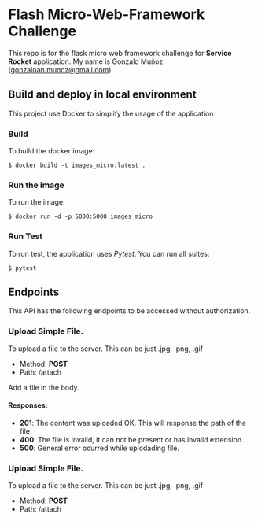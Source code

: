 # Flash Micro-Web-Framework Challenge

This repo is for the flask micro web framework challenge for **Service Rocket** application.
My name is Gonzalo Muñoz (gonzaloan.munoz@gmail.com)


## Build and deploy in local environment
This project use Docker to simplify the usage of the application 

### Build
To build the docker image:

```
$ docker build -t images_micro:latest . 
```

### Run the image

To run the image:

```
$ docker run -d -p 5000:5000 images_micro 
```

### Run Test

To run test, the application uses *Pytest*.
You can run all suites:
```
$ pytest
```

## Endpoints
This API has the following endpoints to be accessed without authorization.

### Upload Simple File.
To upload a file to the server. This can be just .jpg, .png, .gif
- Method: **POST**
- Path: /attach

Add a file in the body.

#### Responses:

- **201**: The content was uploaded OK. This will response the path of the file
- **400**: The file is invalid, it can not be present or has invalid extension.
- **500**: General error ocurred while uplodading file.

### Upload Simple File.
To upload a file to the server. This can be just .jpg, .png, .gif
- Method: **POST**
- Path: /attach



